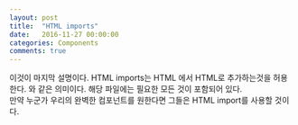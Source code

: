 ```yaml
---
layout: post
title:  "HTML imports"
date:   2016-11-27 00:00:00
categories: Components
comments: true
---
```


이것이 마지막 설명이다. HTML imports는 HTML 에서 HTML로 추가하는것을 허용한다. <link rel="import" href="ns-pony.html">와 같은 의미이다. 
해당 파일에는 필요한 모든 것이 포함되어 있다. <br/>
만약 누군가 우리의 완벽한 컴포넌트를 원한다면 그들은 HTML import를 사용할 것이다. 